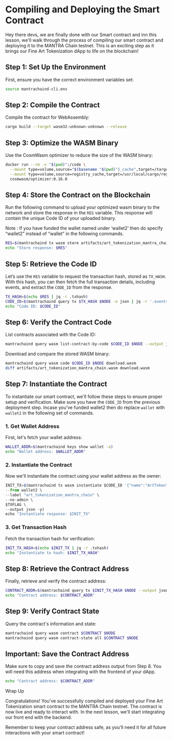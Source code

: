 # Compiling and Deploying the Smart Contract

Hey there devs, we are finally done with our Smart contract and inn this lesson, we'll walk through the process of compiling our smart contract and deploying it to the MANTRA Chain testnet. This is an exciting step as it brings our Fine Art Tokenization dApp to life on the blockchain!

## Step 1: Set Up the Environment

First, ensure you have the correct environment variables set:

```bash
source mantrachaind-cli.env
```

## Step 2: Compile the Contract

Compile the contract for WebAssembly:

```bash
cargo build --target wasm32-unknown-unknown --release
```

## Step 3: Optimize the WASM Binary

Use the CosmWasm optimizer to reduce the size of the WASM binary:

```bash
docker run --rm -v "$(pwd)":/code \
  --mount type=volume,source="$(basename "$(pwd)")_cache",target=/target \
  --mount type=volume,source=registry_cache,target=/usr/local/cargo/registry \
  cosmwasm/optimizer:0.16.0
```

## Step 4: Store the Contract on the Blockchain

Run the following command to upload your optimized wasm binary to the network and store the response in the `RES` variable. This response will contain the unique Code ID of your uploaded binary.

Note : If you have funded the wallet named under ‘wallet2’ then do specify “wallet2” instead of “wallet” in the following commands. 

```bash
RES=$(mantrachaind tx wasm store artifacts/art_tokenization_mantra_chain.wasm --from wallet $TXFLAG -y --output json)
echo "Store response: $RES"
```

## Step 5: Retrieve the Code ID

Let’s use the `RES` variable to request the transaction hash, stored as `TX_HASH`. With this hash, you can then fetch the full transaction details, including events, and extract the `CODE_ID` from the response.

```bash
TX_HASH=$(echo $RES | jq -r .txhash)
CODE_ID=$(mantrachaind query tx $TX_HASH $NODE -o json | jq -r '.events[] | select(.type == "store_code") | .attributes[] | select(.key == "code_id") | .value')
echo "Code ID: $CODE_ID"
```

## Step 6: Verify the Contract Code

List contracts associated with the Code ID:

```bash
mantrachaind query wasm list-contract-by-code $CODE_ID $NODE --output json
```

Download and compare the stored WASM binary:

```bash
mantrachaind query wasm code $CODE_ID $NODE download.wasm
diff artifacts/art_tokenization_mantra_chain.wasm download.wasm
```

## Step 7: Instantiate the Contract

To instantiate our smart contract, we'll follow these steps to ensure proper setup and verification. Make sure you have the `CODE_ID` from the previous deployment step. Incase you’ve funded wallet2 then do replace `wallet` with `wallet2`  in the following set of commands. 

### 1. Get Wallet Address

First, let's fetch your wallet address:

```bash
WALLET_ADDR=$(mantrachaind keys show wallet -a)
echo "Wallet address: $WALLET_ADDR"
```

### 2. Instantiate the Contract

Now we'll instantiate the contract using your wallet address as the owner:

```jsx
INIT_TX=$(mantrachaind tx wasm instantiate $CODE_ID '{"name":"ArtToken", "symbol":"ART", "minter":"'$WALLET_ADDR'", "max_mints": 1000, "mint_price": {"denom": "uom", "amount": "20000"}}' \
--from wallet2 \
--label "art_tokenization_mantra_chain" \
--no-admin \
$TXFLAG \
--output json -y)
echo "Instantiate response: $INIT_TX"
```

### 3. Get Transaction Hash

Fetch the transaction hash for verification:

```bash
INIT_TX_HASH=$(echo $INIT_TX | jq -r .txhash)
echo "Instantiate tx hash: $INIT_TX_HASH"
```

## Step 8: Retrieve the Contract Address

Finally, retrieve and verify the contract address:

```bash
CONTRACT_ADDR=$(mantrachaind query tx $INIT_TX_HASH $NODE --output json | jq -r '.events[] | select(.type == "instantiate").attributes[] | select(.key == "_contract_address").value')
echo "Contract address: $CONTRACT_ADDR"
```

## Step 9: Verify Contract State

Query the contract's information and state:

```bash
mantrachaind query wasm contract $CONTRACT $NODE
mantrachaind query wasm contract-state all $CONTRACT $NODE
```

## Important: Save the Contract Address

Make sure to copy and save the contract address output from Step 8. You will need this address when integrating with the frontend of your dApp.

```bash
echo "Contract address: $CONTRACT_ADDR"
```

Wrap Up

Congratulations! You've successfully compiled and deployed your Fine Art Tokenization smart contract to the MANTRA Chain testnet. The contract is now live and ready to interact with. In the next lesson, we'll start integrating our front end with the backend.

Remember to keep your contract address safe, as you'll need it for all future interactions with your smart contract!
